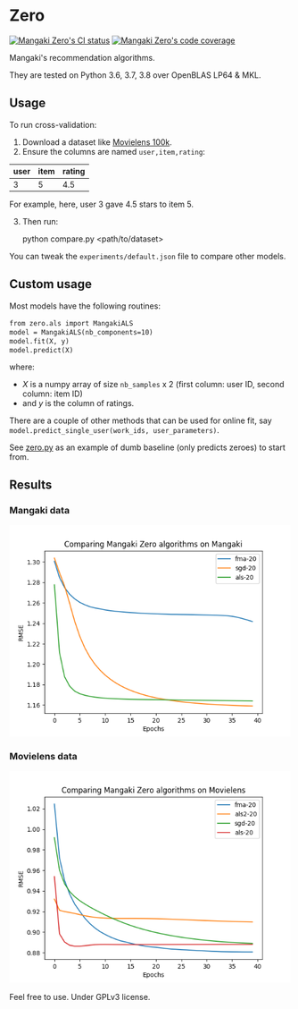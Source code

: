 # Zero

[![Mangaki Zero's CI status](https://github.com/mangaki/zero/workflows/CI/badge.svg)](https://mangaki/zero/actions)
[![Mangaki Zero's code coverage](https://codecov.io/gh/mangaki/zero/branch/master/graph/badge.svg)](https://codecov.io/gh/mangaki/zero)

Mangaki's recommendation algorithms.

They are tested on Python 3.6, 3.7, 3.8 over OpenBLAS LP64 & MKL.

## Usage

To run cross-validation:

1. Download a dataset like [Movielens 100k](http://files.grouplens.org/datasets/movielens/ml-latest-small.zip).
2. Ensure the columns are named `user,item,rating`:

user | item | rating
--- | --- | ---
3 | 5 | 4.5

For example, here, user 3 gave 4.5 stars to item 5.

3. Then run:

    python compare.py <path/to/dataset>

You can tweak the `experiments/default.json` file to compare other models.

## Custom usage

Most models have the following routines:

    from zero.als import MangakiALS
    model = MangakiALS(nb_components=10)
    model.fit(X, y)
    model.predict(X)

where:

- *X* is a numpy array of size `nb_samples` x 2
(first column: user ID, second column: item ID)
- and *y* is the column of ratings.

There are a couple of other methods that can be used for online fit, say `model.predict_single_user(work_ids, user_parameters)`.

See [zero.py](zero/zero.py) as an example of dumb baseline (only predicts zeroes) to start from.

## Results

### Mangaki data

![Comparing on Mangaki](results/mangaki.png)

### Movielens data

![Comparing on Movielens](results/movielens.png)

Feel free to use. Under GPLv3 license.
